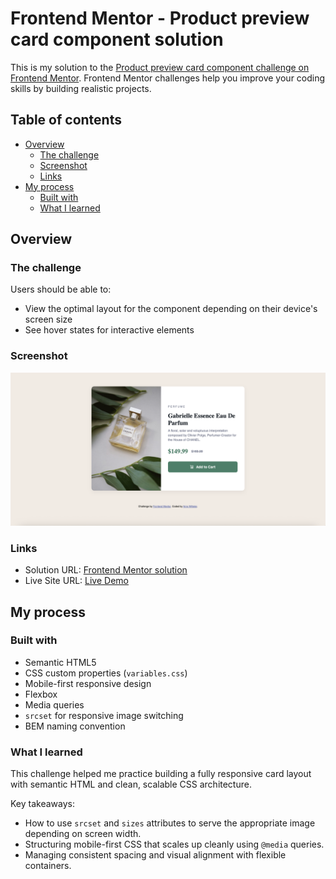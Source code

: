# Frontend Mentor - Product preview card component solution

This is my solution to the [Product preview card component challenge on Frontend Mentor](https://www.frontendmentor.io/challenges/product-preview-card-component-GO7UmttRfa). Frontend Mentor challenges help you improve your coding skills by building realistic projects.

## Table of contents

- [Overview](#overview)
  - [The challenge](#the-challenge)
  - [Screenshot](#screenshot)
  - [Links](#links)
- [My process](#my-process)
  - [Built with](#built-with)
  - [What I learned](#what-i-learned)

## Overview

### The challenge

Users should be able to:

- View the optimal layout for the component depending on their device's screen size
- See hover states for interactive elements

### Screenshot

![Screenshot of the solution](/images/screenshot.png)

### Links

- Solution URL: [Frontend Mentor solution](https://github.com/arne-witteler/product-preview-card-component)
- Live Site URL: [Live Demo](https://product-preview-card-component-six-sigma.vercel.app)

## My process

### Built with

- Semantic HTML5
- CSS custom properties (`variables.css`)
- Mobile-first responsive design
- Flexbox
- Media queries
- `srcset` for responsive image switching
- BEM naming convention

### What I learned

This challenge helped me practice building a fully responsive card layout with semantic HTML and clean, scalable CSS architecture.

Key takeaways:

- How to use `srcset` and `sizes` attributes to serve the appropriate image depending on screen width.
- Structuring mobile-first CSS that scales up cleanly using `@media` queries.
- Managing consistent spacing and visual alignment with flexible containers.

